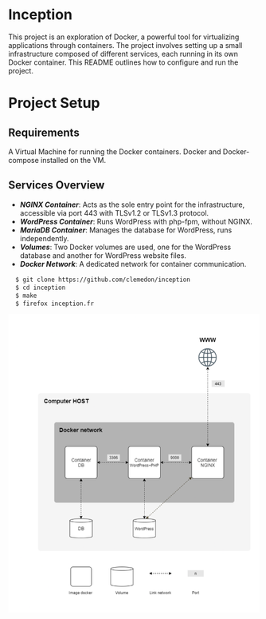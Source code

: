 # Inception
This project is an exploration of Docker, a powerful tool for virtualizing applications through containers. The project involves setting up a small infrastructure composed of different services, each running in its own Docker container. This README outlines how to configure and run the project.

# Project Setup

## Requirements
A Virtual Machine for running the Docker containers.
Docker and Docker-compose installed on the VM.

## Services Overview
- ***NGINX Container***: Acts as the sole entry point for the infrastructure, accessible via port 443 with TLSv1.2 or TLSv1.3 protocol.
- ***WordPress Container***: Runs WordPress with php-fpm, without NGINX.
- ***MariaDB Container***: Manages the database for WordPress, runs independently.
- ***Volumes***: Two Docker volumes are used, one for the WordPress database and another for WordPress website files.
- ***Docker Network***: A dedicated network for container communication.

```
  $ git clone https://github.com/clemedon/inception
  $ cd inception
  $ make
  $ firefox inception.fr
```

![Diagram](inception_diagram.png)


